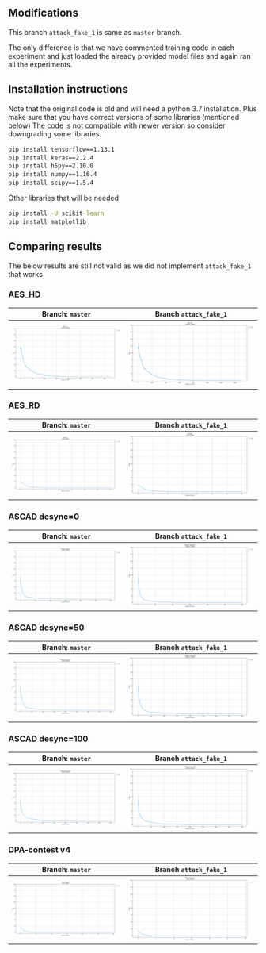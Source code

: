 ## Modifications

This branch `attack_fake_1` is same as `master` branch.

The only difference is that we have commented training code 
in each experiment and just loaded the already provided model 
files and again ran all the experiments.

## Installation instructions

Note that the original code is old and will need a python 3.7 installation.
Plus make sure that you have correct versions of some libraries (mentioned below)
The code is not compatible with newer version so consider downgrading some libraries.

```bat
pip install tensorflow==1.13.1
pip install keras==2.2.4
pip install h5py==2.10.0
pip install numpy==1.16.4
pip install scipy==1.5.4
```

Other libraries that will be needed

```bat
pip install -U scikit-learn
pip install matplotlib
```

## Comparing results

The below results are still not valid as we did not implement `attack_fake_1` that works

### AES_HD

Branch: `master`           |  Branch `attack_fake_1`
:-------------------------:|:-------------------------:
![](https://github.com/SpikingNeuron/Methodology-for-efficient-CNN-architectures-in-SCA/blob/master/AES_HD/fig/rankAES_HD_1500trs_100att.svg)  |  ![](https://github.com/SpikingNeuron/Methodology-for-efficient-CNN-architectures-in-SCA/blob/attack_fake_1/AES_HD/fig/rankAES_HD_1500trs_100att.svg)



### AES_RD

Branch: `master`           |  Branch `attack_fake_1`
:-------------------------:|:-------------------------:
![](https://github.com/SpikingNeuron/Methodology-for-efficient-CNN-architectures-in-SCA/blob/master/AES_RD/fig/rankAES_RD_15trs_100att.svg)  |  ![](https://github.com/SpikingNeuron/Methodology-for-efficient-CNN-architectures-in-SCA/blob/attack_fake_1/AES_RD/fig/rankAES_RD_15trs_100att.svg)



### ASCAD desync=0

Branch: `master`           |  Branch `attack_fake_1`
:-------------------------:|:-------------------------:
![](https://github.com/SpikingNeuron/Methodology-for-efficient-CNN-architectures-in-SCA/blob/master/ASCAD/N0%3D0/fig/rankASCAD_desync0_300trs_100att.svg)  |  ![](https://github.com/SpikingNeuron/Methodology-for-efficient-CNN-architectures-in-SCA/blob/attack_fake_1/ASCAD/N0%3D0/fig/rankASCAD_desync0_300trs_100att.svg)



### ASCAD desync=50

Branch: `master`           |  Branch `attack_fake_1`
:-------------------------:|:-------------------------:
![](https://github.com/SpikingNeuron/Methodology-for-efficient-CNN-architectures-in-SCA/blob/master/ASCAD/N0%3D50/fig/rankASCAD_desync50_400trs_100att.svg)  |  ![](https://github.com/SpikingNeuron/Methodology-for-efficient-CNN-architectures-in-SCA/blob/attack_fake_1/ASCAD/N0%3D50/fig/rankASCAD_desync50_400trs_100att.svg)



### ASCAD desync=100

Branch: `master`           |  Branch `attack_fake_1`
:-------------------------:|:-------------------------:
![](https://github.com/SpikingNeuron/Methodology-for-efficient-CNN-architectures-in-SCA/blob/master/ASCAD/N0%3D100/fig/rankASCAD_desync100_400trs_100att.svg)  |  ![](https://github.com/SpikingNeuron/Methodology-for-efficient-CNN-architectures-in-SCA/blob/attack_fake_1/ASCAD/N0=100/fig/rankASCAD_desync100_400trs_100att.svg)


### DPA-contest v4

Branch: `master`           |  Branch `attack_fake_1`
:-------------------------:|:-------------------------:
![](https://github.com/SpikingNeuron/Methodology-for-efficient-CNN-architectures-in-SCA/blob/master/DPA-contest%20v4/fig/rankDPA-contest_v4_30trs_100att.svg)  |  ![](https://github.com/SpikingNeuron/Methodology-for-efficient-CNN-architectures-in-SCA/blob/attack_original/DPA-contest%20v4/fig/rankDPA-contest_v4_30trs_100att.svg)

